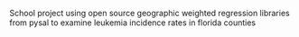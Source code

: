 School project using open source geographic weighted regression libraries from pysal to examine leukemia incidence rates in florida counties
